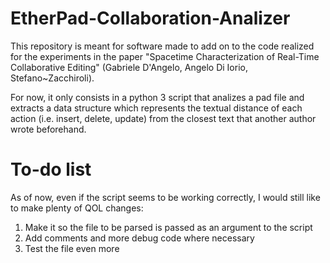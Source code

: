 # EtherPad-Collaboration-Analizer
This repository is meant for software made to add on to the code realized for the experiments in the
paper "Spacetime Characterization of Real-Time Collaborative Editing" (Gabriele D'Angelo, Angelo Di Iorio, Stefano~Zacchiroli).

For now, it only consists in a python 3 script that analizes a pad file and extracts a data structure which represents the textual distance of each action (i.e. insert, delete, update) from the closest text that another author wrote beforehand.


# To-do list
As of now, even if the script seems to be working correctly, I would still like to make plenty of QOL changes:
1) Make it so the file to be parsed is passed as an argument to the script
2) Add comments and more debug code where necessary
3) Test the file even more
